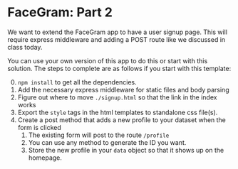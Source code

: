 # FaceGram: Part 2

We want to extend the FaceGram app to have a user signup page. This will require express middleware and adding a POST route like we discussed in class today.

You can use your own version of this app to do this or start with this solution. The steps to complete are as follows if you start with this template:

0. `npm install` to get all the dependencies.
1. Add the necessary express middleware for static files and body parsing
1. Figure out where to move `./signup.html` so that the link in the index works
2. Export the `style` tags in the html templates to standalone css file(s).
3. Create a post method that adds a new profile to your dataset when the form is clicked
    1. The existing form will post to the route `/profile`
    2. You can use any method to generate the ID you want.
    3. Store the new profile in your `data` object so that it shows up on the homepage.

